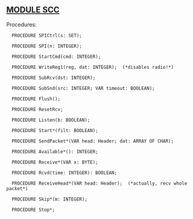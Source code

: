 
## [MODULE SCC](https://github.com/io-core/System/blob/main/SCC.Mod)

Procedures:

```
  PROCEDURE SPICtrl(s: SET);
```
```
  PROCEDURE SPI(n: INTEGER);
```
```
  PROCEDURE StartCmd(cmd: INTEGER);
```
```
  PROCEDURE WriteReg1(reg, dat: INTEGER);  (*disables radio!*)
```
```
  PROCEDURE SubRcv(dst: INTEGER);
```
```
  PROCEDURE SubSnd(src: INTEGER; VAR timeout: BOOLEAN);
```
```
  PROCEDURE Flush();
```
```
  PROCEDURE ResetRcv;
```
```
  PROCEDURE Listen(b: BOOLEAN);
```
```
  PROCEDURE Start*(filt: BOOLEAN);
```
```
  PROCEDURE SendPacket*(VAR head: Header; dat: ARRAY OF CHAR);
```
```
  PROCEDURE Available*(): INTEGER;
```
```
  PROCEDURE Receive*(VAR x: BYTE);
```
```
  PROCEDURE Rcvd(time: INTEGER): BOOLEAN;
```
```
  PROCEDURE ReceiveHead*(VAR head: Header);  (*actually, recv whole packet*)
```
```
  PROCEDURE Skip*(m: INTEGER);
```
```
  PROCEDURE Stop*;
```
